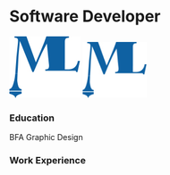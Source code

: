 # Software Developer

![Tux, the Linux mascot](images/logo1.jpg)
<img src="images/logo1.jpg" height="100">

### Education
BFA Graphic Design

### Work Experience
